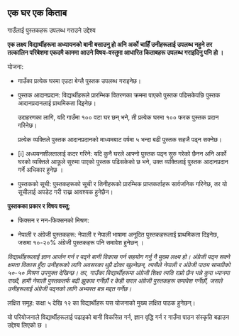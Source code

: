 
## एक घर एक किताब

गाउँलाई पुस्तकहरू उपलब्ध गराउने उद्देश्य

**एक लक्ष्य विद्यार्थीहरूमा अध्यायनको बानी बसाउनु हो अनि अर्को चाहिँ उनीहरूलाई उपलब्ध नहुने तर तत्कालिन परिबेशमा एकदमै काममा आउने विषय-वस्तुमा आधारित  किताबहरू उपलब्ध गराइदिनु पनि हो ।**

योजना:

- गाउँका प्रत्येक घरमा एउटा बेग्लै पुस्तक उपलब्ध गराइनेछ।
- पुस्तक आदानप्रदान:
	विद्यार्थीहरूले प्रारम्भिक वितरणका क्रममा पाएको पुस्तक पढिसकेपछि पुस्तक आदानप्रदानलाई प्राथमिकता दिइनेछ।
	
	उदाहरणका लागि, यदि गाउँमा १०० वटा घर छन् भने, ती प्रत्येक घरमा १०० फरक पुस्तक प्रदान गरिनेछ।
	
	प्रत्येक व्यक्तिले पुस्तक आदानप्रदानको माध्यमबाट वर्षमा ५ भन्दा बढी पुस्तक सहजै पढ्न सक्नेछ।

- [i]  अध्ययनशीलतालाई कदर गरिने:
	यदि कुनै घरले आफ्नो पुस्तक पढ्न सुरु गरेको छैनन अनि अर्को घरको व्यक्तिले आफूले सुरुमा पाएको पुस्तक पढिसकेको छ भने, उक्त व्यक्तिलाई पुस्तक आदानप्रदान गर्ने अधिकार हुनेछ ।

- पुस्तकको सूची:
पुस्तकहरूको सूची र तिनीहरूको प्रारम्भिक प्राप्तकर्ताहरू सार्वजनिक गरिनेछ, तर यो सूचीलाई अपडेट गरी राख्न आवश्यक हुनेछैन।

**पुस्तकका प्रकार र विषय वस्तु**:
- फिक्सन र नन-फिक्सनको मिश्रण:

- नेपाली र अंग्रेजी पुस्तकहरू:
नेपाली र नेपाली भाषामा अनूदित पुस्तकहरूलाई प्राथमिकता दिइनेछ, जसमा १०-२०% अंग्रेजी पुस्तकहरू पनि समावेश हुनेछन् ।

*विद्यार्थीहरूलाई ज्ञान आर्जन गर्न र पढ्ने बानी विकास गर्न सहयोग गर्नु नै मुख्य लक्ष्य हो। अंग्रेजी पढ्न सक्ने क्षमता विकास हुँदा उनीहरूको लागि अवसरका थुप्रै ढोका खुल्नेछन्, त्यसैले नेपाली र अंग्रेजी पाठ्य सामग्रीको ५०-५० मिश्रण उपयुक्त देखिन्छ। तर, गाउँका विद्यार्थीहरूमा अंग्रेजी शिक्षा त्यति राम्रो छैन भन्ने कुरा ध्यानमा राख्दै, हामी नेपाली पुस्तकतर्फ बढी झुकाव गर्नेछौं र केही सरल अंग्रेजी पुस्तकहरू समावेश गर्नेछौं, जसले उनीहरूलाई अंग्रेजी पढ्नको लागि अभ्यस्त बन्न मद्दत गर्नेछ।*

लक्षित समूह:
कक्षा ५ देखि १२ का विद्यार्थीहरू यस योजनाको मुख्य लक्षित पाठक हुनेछन्। 

यो परियोजनाले विद्यार्थीहरूलाई पढाइको बानी विकसित गर्न, ज्ञान वृद्धि गर्न र गाउँमा पाठन संस्कृति बढाउन उद्देश्य लिएको छ ।
